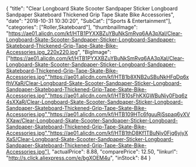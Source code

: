 {
	"title": "Clear Longboard Skate Scooter Sandpaper Sticker Longboard Sandpaper  Skateboard Thickened Grip Tape Skate Bike Accessories",
	"date": "2018-10-31 10:30:20",
	"SubCat": ["Sports & Entertainment"],
	"categories": ["Roller,Skateboard"],
	"thumbnailImage": "https://ae01.alicdn.com/kf/HTB1PYXXBZuYBuNkSmRyq6AA3pXal/Clear-Longboard-Skate-Scooter-Sandpaper-Sticker-Longboard-Sandpaper-Skateboard-Thickened-Grip-Tape-Skate-Bike-Accessories.jpg_220x220.jpg",
	"BigImage": ["https://ae01.alicdn.com/kf/HTB1PYXXBZuYBuNkSmRyq6AA3pXal/Clear-Longboard-Skate-Scooter-Sandpaper-Sticker-Longboard-Sandpaper-Skateboard-Thickened-Grip-Tape-Skate-Bike-Accessories.jpg","https://ae01.alicdn.com/kf/HTB1b8XNB2uSBuNkHFqDq6xfhVXaR/Clear-Longboard-Skate-Scooter-Sandpaper-Sticker-Longboard-Sandpaper-Skateboard-Thickened-Grip-Tape-Skate-Bike-Accessories.jpg","https://ae01.alicdn.com/kf/HTB10sFhKXGWBuNjy0Fbq6z4sXXaR/Clear-Longboard-Skate-Scooter-Sandpaper-Sticker-Longboard-Sandpaper-Skateboard-Thickened-Grip-Tape-Skate-Bike-Accessories.jpg","https://ae01.alicdn.com/kf/HTB109HTc6fguuRjSspaq6yXVXXaw/Clear-Longboard-Skate-Scooter-Sandpaper-Sticker-Longboard-Sandpaper-Skateboard-Thickened-Grip-Tape-Skate-Bike-Accessories.jpg","https://ae01.alicdn.com/kf/HTB1thD8Kf1TBuNjy0Fjq6yjyXXaS/Clear-Longboard-Skate-Scooter-Sandpaper-Sticker-Longboard-Sandpaper-Skateboard-Thickened-Grip-Tape-Skate-Bike-Accessories.jpg"],
	"actualPrice": 8.88,
	"comparePrice": 12.50,
	"linkurl": "http://s.click.aliexpress.com/e/bgXOEM4u",
	"inStock": 84
}
